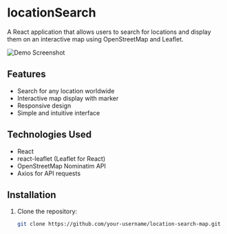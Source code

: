 # locationSearch

A React application that allows users to search for locations and display them on an interactive map using OpenStreetMap and Leaflet.

![Demo Screenshot](screenshot.png)

## Features

- Search for any location worldwide
- Interactive map display with marker
- Responsive design
- Simple and intuitive interface

## Technologies Used

- React
- react-leaflet (Leaflet for React)
- OpenStreetMap Nominatim API
- Axios for API requests

## Installation

1. Clone the repository:
   ```bash
   git clone https://github.com/your-username/location-search-map.git
